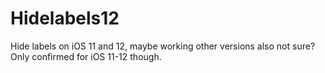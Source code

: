 # Hidelabels12
Hide labels on iOS 11 and 12, maybe working other versions also not sure? Only confirmed for iOS 11-12 though. 
